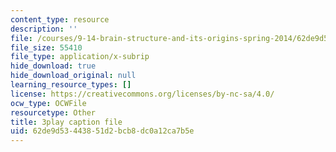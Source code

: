 ```yaml
---
content_type: resource
description: ''
file: /courses/9-14-brain-structure-and-its-origins-spring-2014/62de9d53443851d2bcb8dc0a12ca7b5e_555120.vtt
file_size: 55410
file_type: application/x-subrip
hide_download: true
hide_download_original: null
learning_resource_types: []
license: https://creativecommons.org/licenses/by-nc-sa/4.0/
ocw_type: OCWFile
resourcetype: Other
title: 3play caption file
uid: 62de9d53-4438-51d2-bcb8-dc0a12ca7b5e
---
```

